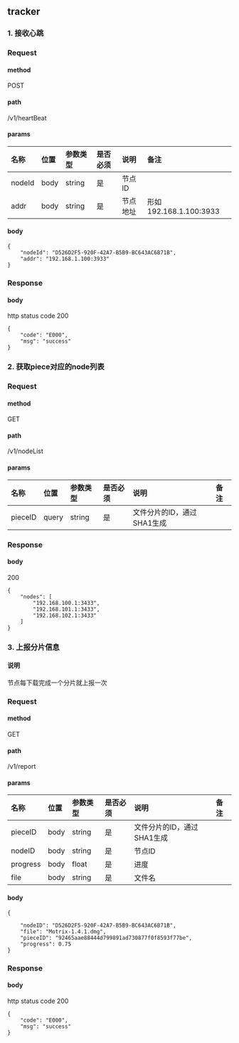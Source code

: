 ## tracker

### 1. 接收心跳

### Request

#### method
POST

#### path

/v1/heartBeat

#### params

|名称|位置|参数类型|是否必须|说明|备注|
|:---|:---|:---|:---|:---|:---|
|nodeId|body|string|是|节点ID||
|addr|body|string|是|节点地址|形如 192.168.1.100:3933|

#### body
```
{
	"nodeId": "D526D2F5-920F-42A7-B5B9-BC643AC6B71B",
	"addr": "192.168.1.100:3933"
}
```

### Response

#### body
http status code 200
```
{
	"code": "E000",
	"msg": "success"
}
```
### 2. 获取piece对应的node列表

### Request

#### method
GET

#### path

/v1/nodeList

#### params

|名称|位置|参数类型|是否必须|说明|备注|
|:---|:---|:---|:---|:---|:---|
|pieceID|query|string|是|文件分片的ID，通过SHA1生成||


### Response

#### body
200
```
{
	"nodes": [
		"192.168.100.1:3433",
		"192.168.101.1:3433",
		"192.168.102.1:3433"
	]
}
```



### 3. 上报分片信息

#### 说明
节点每下载完成一个分片就上报一次

### Request

#### method
GET

#### path

/v1/report

#### params

|名称|位置|参数类型|是否必须|说明|备注|
|:---|:---|:---|:---|:---|:---|
|pieceID|body|string|是|文件分片的ID，通过SHA1生成||
|nodeID|body|string|是|节点ID||
|progress|body|float|是|进度||
|file|body|string|是|文件名||


#### body
```
{

	"nodeID": "D526D2F5-920F-42A7-B5B9-BC643AC6B71B",
    "file": "Motrix-1.4.1.dmg",
	"pieceID": "92465aae88444d799891ad730877f0f8593f77be",
    "progress": 0.75
}
```

### Response

#### body
http status code 200
```
{
	"code": "E000",
	"msg": "success"
}
```
